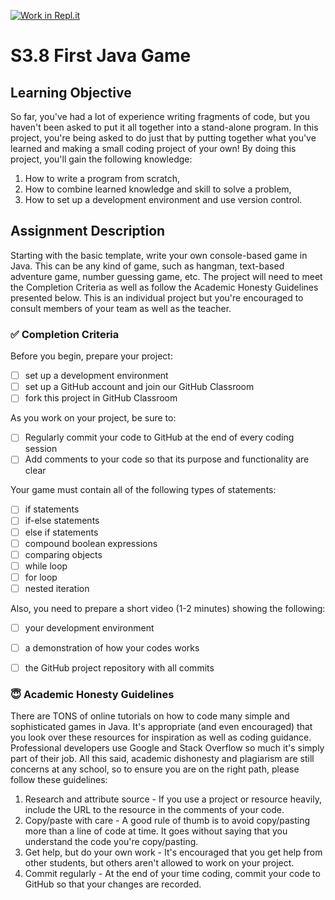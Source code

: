 [![Work in Repl.it](https://classroom.github.com/assets/work-in-replit-14baed9a392b3a25080506f3b7b6d57f295ec2978f6f33ec97e36a161684cbe9.svg)](https://classroom.github.com/online_ide?assignment_repo_id=3798368&assignment_repo_type=AssignmentRepo)
# S3.8 First Java Game

## Learning Objective
So far, you've had a lot of experience writing fragments of code, but you haven't been asked to put it all together into a stand-alone program. In this project, you're being asked to do just that by putting together what you've learned and making a small coding project of your own! By doing this project, you'll gain the following knowledge:

1. How to write a program from scratch,
2. How to combine learned knowledge and skill to solve a problem,
3. How to set up a development environment and use version control.

## Assignment Description

Starting with the basic template, write your own console-based game in Java. This can be any kind of game, such as hangman, text-based adventure game, number guessing game, etc. The project will need to meet the Completion Criteria as well as follow the Academic Honesty Guidelines presented below. This is an individual project but you're encouraged to consult members of your team as well as the teacher.

### ✅ Completion Criteria

Before you begin, prepare your project:
- [ ] set up a development environment
- [ ] set up a GitHub account and join our GitHub Classroom
- [ ] fork this project in GitHub Classroom

As you work on your project, be sure to:
- [ ] Regularly commit your code to GitHub at the end of every coding session
- [ ] Add comments to your code so that its purpose and functionality are clear

Your game must contain all of the following types of statements:
- [ ] if statements
- [ ] if-else statements
- [ ] else if statements
- [ ] compound boolean expressions
- [ ] comparing objects
- [ ] while loop
- [ ] for loop
- [ ] nested iteration

Also, you need to prepare a short video (1-2 minutes) showing the following:
- [ ] your development environment
- [ ] a demonstration of how your codes works
- [ ] the GitHub project repository with all commits


### 😇 Academic Honesty Guidelines

There are TONS of online tutorials on how to code many simple and sophisticated games in Java. It's appropriate (and even encouraged) that you look over these resources for inspiration as well as coding guidance. Professional developers use Google and Stack Overflow so much it's simply part of their job. All this said, academic dishonesty and plagiarism are still concerns at any school, so to ensure you are on the right path, please follow these guidelines:

1. Research and attribute source - If you use a project or resource heavily, include the URL to the resource in the comments of your code.
2. Copy/paste with care - A good rule of thumb is to avoid copy/pasting more than a line of code at time. It goes without saying that you understand the code you're copy/pasting.
3. Get help, but do your own work - It's encouraged that you get help from other students, but others aren't allowed to work on your project.
4. Commit regularly - At the end of your time coding, commit your code to GitHub so that your changes are recorded. 
